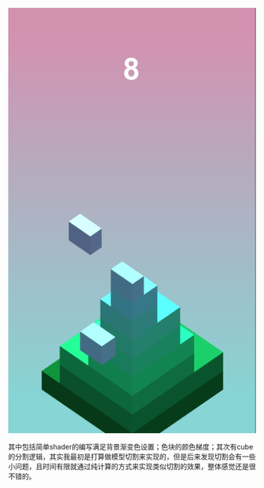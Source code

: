 ![image](https://github.com/romantic123fly/CutCube/blob/master/CutSquare/image.png)

其中包括简单shader的编写满足背景渐变色设置；色块的颜色梯度；其次有cube的分割逻辑，其实我最初是打算做模型切割来实现的，但是后来发现切割会有一些小问题，且时间有限就通过纯计算的方式来实现类似切割的效果，整体感觉还是很不错的。

